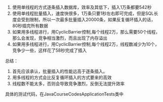 1. 使用单线程的方式逐条插入数据库，效率及其低下，插入1万条都要542秒
2. 使用单线程批量插入，速度快很多，1万条只要1秒左右即可完成，但是SQL长度会受到限制，所以一次最多批量插入20000条，如果反复循环插入的话，80秒插完所有数据
3. 如果用多线程进行，用CyclicBarrier控制,每个线程2万，那么需要50个线程，那么会发现，竞争相当激烈，而且出现了内存溢出
4. 如果用多线程进行，用CyclicBarrier控制,每个线程2万，线程数减少为10个，竞争少一些，这样花了58秒完成了插入

总结：
1. 首先应该承认，批量插入的性能远高于逐条插入。
2. 用多线程的方式会比反复循环插入的方式要来的高效
3. 线程数不能太多，否则会导致竞争激烈，反倒无法提升效率

具体的测试代码，在JavaCourseCodesApplicationTests类中